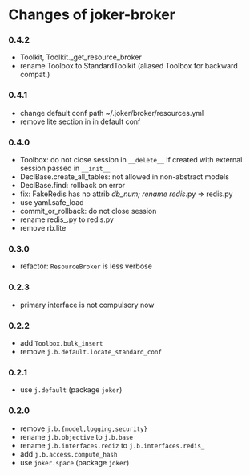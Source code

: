 
Changes of joker-broker
=======================

### 0.4.2
* Toolkit, Toolkit._get_resource_broker
* rename Toolbox to StandardToolkit (aliased Toolbox for backward compat.)

### 0.4.1
* change default conf path ~/.joker/broker/resources.yml
* remove lite section in in default conf

### 0.4.0
* Toolbox: do not close session in `__delete__` if created with external session passed in `__init__`
* DeclBase.create_all_tables: not allowed in non-abstract models
* DeclBase.find: rollback on error
* fix: FakeRedis has no attrib _db_num; rename redis_.py => redis.py
* use yaml.safe_load
* commit_or_rollback: do not close session
* rename redis_.py to redis.py
* remove rb.lite

### 0.3.0
* refactor: `ResourceBroker` is less verbose

### 0.2.3
* primary interface is not compulsory now

### 0.2.2
* add `Toolbox.bulk_insert`
* remove `j.b.default.locate_standard_conf`

### 0.2.1
* use `j.default` (package `joker`)


### 0.2.0
* remove `j.b.{model,logging,security}`
* rename `j.b.objective` to `j.b.base`
* rename `j.b.interfaces.rediz` to `j.b.interfaces.redis_`
* add `j.b.access.compute_hash`
* use `joker.space` (package `joker`)
